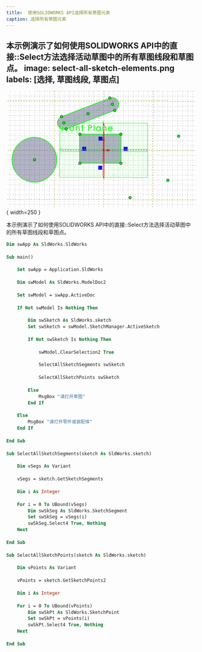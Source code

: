 ```yaml
---
title:  使用SOLIDWORKS API选择所有草图元素
caption: 选择所有草图元素
---
```

 本示例演示了如何使用SOLIDWORKS API中的直接::Select方法选择活动草图中的所有草图线段和草图点。
image: select-all-sketch-elements.png
labels: [选择, 草图线段, 草图点]
---
![在活动草图中选择的草图元素](select-all-sketch-elements.png){ width=250 }

本示例演示了如何使用SOLIDWORKS API中的直接::Select方法选择活动草图中的所有草图线段和草图点。

~~~ vb
Dim swApp As SldWorks.SldWorks

Sub main()

    Set swApp = Application.SldWorks
    
    Dim swModel As SldWorks.ModelDoc2
    
    Set swModel = swApp.ActiveDoc
    
    If Not swModel Is Nothing Then
        
        Dim swSketch As SldWorks.sketch
        Set swSketch = swModel.SketchManager.ActiveSketch
        
        If Not swSketch Is Nothing Then
            
            swModel.ClearSelection2 True
            
            SelectAllSketchSegments swSketch
            
            SelectAllSketchPoints swSketch
            
        Else
            MsgBox "请打开草图"
        End If
        
    Else
        MsgBox "请打开零件或装配体"
    End If
    
End Sub

Sub SelectAllSketchSegments(sketch As SldWorks.sketch)
    
    Dim vSegs As Variant
        
    vSegs = sketch.GetSketchSegments
    
    Dim i As Integer
    
    For i = 0 To UBound(vSegs)
        Dim swSkSeg As SldWorks.SketchSegment
        Set swSkSeg = vSegs(i)
        swSkSeg.Select4 True, Nothing
    Next
    
End Sub

Sub SelectAllSketchPoints(sketch As SldWorks.sketch)
    
    Dim vPoints As Variant
        
    vPoints = sketch.GetSketchPoints2
    
    Dim i As Integer
    
    For i = 0 To UBound(vPoints)
        Dim swSkPt As SldWorks.SketchPoint
        Set swSkPt = vPoints(i)
        swSkPt.Select4 True, Nothing
    Next
    
End Sub
~~~